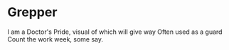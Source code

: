 # Grepper

I am a Doctor's Pride,
visual of which will give way
Often used as a guard
Count the work week, some say.
